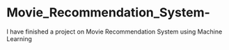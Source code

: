 # Movie_Recommendation_System-
I have finished a project on Movie Recommendation System using Machine Learning 
